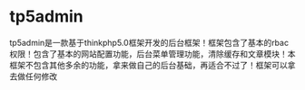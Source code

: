 # tp5admin
tp5admin是一款基于thinkphp5.0框架开发的后台框架！框架包含了基本的rbac权限！包含了基本的网站配置功能，后台菜单管理功能，清除缓存和文章模块！本框架不包含其他多余的功能，拿来做自己的后台基础，再适合不过了！框架可以拿去做任何修改
